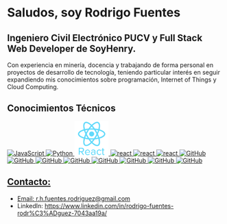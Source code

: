 # Saludos, soy Rodrigo Fuentes
## Ingeniero Civil Electrónico PUCV y Full Stack Web Developer de SoyHenry. 
Con experiencia en minería, docencia y trabajando de forma personal en proyectos de desarrollo de 
tecnología, teniendo particular interés en seguir expandiendo mis conocimientos sobre
programación, Internet of Things y Cloud Computing.


## Conocimientos Técnicos


<a href="https://www.javascript.com/" target="_blank"> <img src="https://upload.wikimedia.org/wikipedia/commons/thumb/9/99/Unofficial_JavaScript_logo_2.svg/1200px-Unofficial_JavaScript_logo_2.svg.png" alt="JavaScript" width="80" height="80"/> 
<a href="https://www.python.org/" target="_blank"> <img src="https://img-0.journaldunet.com/j9wRRfOSv-4vFQx7XLJgfUz7j1k=/1500x/smart/11531bff1ef542b9b7d18e4ab9d5c0bc/ccmcms-jdn/37548786.jpg" alt="Python" width="80" height="80"/> 
<a href="https://reactjs.org/" target="_blank"> <img src="https://raw.githubusercontent.com/devicons/devicon/master/icons/react/react-original-wordmark.svg" alt="react" width="80" height="80"/> 
<a href="https://redux.js.org/" target="_blank"> <img src="https://w7.pngwing.com/pngs/413/852/png-transparent-redux-react-logo-javascript-dq-purple-violet-text-thumbnail.png" alt="react" width="80" height="80"/> 
<a href="https://tailwindcss.com/" target="_blank"> <img src="https://www.drupal.org/files/project-images/screenshot_361.png" alt="react" width="80" height="80"/> 
<a href="https://nodejs.org/en/" target="_blank"> <img src="https://pluralsight2.imgix.net/paths/images/nodejs-45adbe594d.png" alt="react" width="80" height="80"/> 
<a href="https://github.com/" target="_blank"> <img src="https://cdn-icons-png.flaticon.com/512/25/25231.png" alt="GitHub" width="80" height="80"/> 
<a href="https://www.w3schools.com/css/css_howto.asp" target="_blank"> <img src="https://cdn-icons-png.flaticon.com/512/732/732190.png" alt="GitHub" width="80" height="80"/> 
<a href="https://www.w3schools.com/html/html_basic.asp" target="_blank"> <img src="https://cdn-icons-png.flaticon.com/512/1532/1532556.png" alt="GitHub" width="80" height="80"/> 
<a href="https://sequelize.org/" target="_blank"> <img src="https://seeklogo.com/images/S/sequelize-logo-9A5075DB9F-seeklogo.com.png" alt="GitHub" width="80" height="80"/>
<a href="https://www.postgresql.org/" target="_blank"> <img src="https://upload.wikimedia.org/wikipedia/commons/thumb/2/29/Postgresql_elephant.svg/640px-Postgresql_elephant.svg.png" alt="GitHub" width="80" height="80"/> 
<a href="https://aws.amazon.com/es/" target="_blank"> <img src="https://cdn.iconscout.com/icon/free/png-256/aws-1869025-1583149.png" alt="GitHub" width="80" height="80"/> 
<a href="https://www.postman.com/" target="_blank"> <img src="https://uxwing.com/wp-content/themes/uxwing/download/brands-and-social-media/postman-icon.png" alt="GitHub" width="80" height="80"/> 
<a href="https://www.heidisql.com/" target="_blank"> <img src="https://upload.wikimedia.org/wikipedia/commons/3/32/HeidiSQL_logo_image.png" alt="GitHub" width="80" height="80"/> 


## Contacto:
- Email: r.h.fuentes.rodriguez@gmail.com 
- LinkedIn: https://www.linkedin.com/in/rodrigo-fuentes-rodr%C3%ADguez-7043aa19a/
